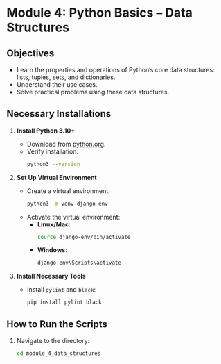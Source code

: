 # Module 4: Python Basics – Data Structures

## Objectives
- Learn the properties and operations of Python’s core data structures: lists, tuples, sets, and dictionaries.
- Understand their use cases.
- Solve practical problems using these data structures.

## Necessary Installations

1. **Install Python 3.10+**
   - Download from [python.org](https://www.python.org/downloads/).
   - Verify installation:
     ```bash
     python3 --version
     ```

2. **Set Up Virtual Environment**
   - Create a virtual environment:
     ```bash
     python3 -m venv django-env
     ```
   - Activate the virtual environment:
     - **Linux/Mac**:
       ```bash
       source django-env/bin/activate
       ```
     - **Windows**:
       ```bash
       django-env\Scripts\activate
       ```

3. **Install Necessary Tools**
   - Install `pylint` and `black`:
     ```bash
     pip install pylint black
     ```

## How to Run the Scripts

1. Navigate to the directory:
   ```bash
   cd module_4_data_structures
